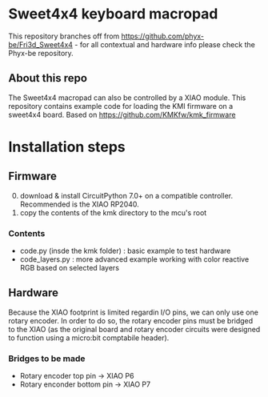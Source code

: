 # Sweet4x4 keyboard macropad
This repository branches off from https://github.com/phyx-be/Fri3d_Sweet4x4 - for all contextual and hardware info please check the Phyx-be repository.
## About this repo
The Sweet4x4 macropad can also be controlled by a XIAO module. This repository contains example code for loading the KMI firmware on a sweet4x4 board.
Based on https://github.com/KMKfw/kmk_firmware

 # Installation steps   
## Firmware
 0) download & install CircuitPython 7.0+ on a compatible controller. Recommended is the XIAO RP2040.
 1) copy the contents of the kmk directory to the mcu's root
 ### Contents
 * code.py (insde the kmk folder) : basic example to test hardware
 * code_layers.py : more advanced example working with color reactive RGB based on selected layers
 ## Hardware
 Because the XIAO footprint is limited regardin I/O pins, we can only use one rotary encoder. In order to do so, the rotary encoder pins must be bridged to the XIAO (as the original board and rotary encoder circuits were designed to function using a micro:bit comptabile header).
 ### Bridges to be made
 * Rotary encoder top pin -> XIAO P6
 * Rotary enconder bottom pin -> XIAO P7